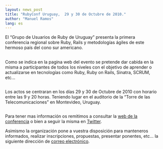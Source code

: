 ```yaml
---
layout: news_post
title: "RubyConf Uruguay,  29 y 30 de Octubre de 2010."
author: "Manuel Ramos"
lang: es
---
```


El “Grupo de Usuarios de Ruby de Uruguay” presenta la primera
conferencia regional sobre Ruby, Rails y metodologías ágiles de este
hermoso país del cono sur americano.

## 

Como se indica en la pagina web del evento se pretende dar cabida en la
misma a participantes de todos los niveles con el objetivo de aprender o
actualizarse en tecnologías como Ruby, Ruby on Rails, Sinatra, SCRUM,
etc...

## 

Los actos se centraran en los días 29 y 30 de Octubre de 2010 con
horario entre las 9 y 20 horas. Teniendo lugar en el auditorio de la
“Torre de las Telecomunicaciones” en Montevideo, Uruguay.

## 

Para tener mas información os remitimos a consultar la [web de la
conferencia][1] o bien a seguir la misma en [Twitter][2].

Asimismo la organización pone a vuestra disposición para manteneros
informados, realizar inscripciones, propuestas, presentar ponentes,
etc... la siguiente dirección de [correo
electrónico](mailto:info@rubyconfuruguay.org).



[1]: http://rubyconfuruguay.org/ 
[2]: http://twitter.com/rubyconfuruguay/ 
